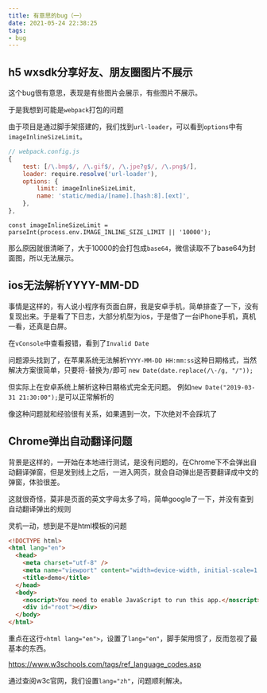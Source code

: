 ```yaml
---
title: 有意思的bug（一）
date: 2021-05-24 22:38:25
tags:
- bug
---
```

## h5 wxsdk分享好友、朋友圈图片不展示
这个bug很有意思，表现是有些图片会展示，有些图片不展示。

于是我想到可能是`webpack`打包的问题

由于项目是通过脚手架搭建的，我们找到`url-loader`，可以看到`options`中有`imageInlineSizeLimit`。

```js
// webpack.config.js
{
    test: [/\.bmp$/, /\.gif$/, /\.jpe?g$/, /\.png$/],
    loader: require.resolve('url-loader'),
    options: {
        limit: imageInlineSizeLimit,
        name: 'static/media/[name].[hash:8].[ext]',
    },
},
```
`const imageInlineSizeLimit = parseInt(process.env.IMAGE_INLINE_SIZE_LIMIT || '10000');`

那么原因就很清晰了，大于10000的会打包成`base64`，微信读取不了base64为封面图，所以无法展示。


## ios无法解析YYYY-MM-DD
事情是这样的，有人说小程序有页面白屏，我是安卓手机，简单排查了一下，没有复现出来。于是看了下日志，大部分机型为ios，于是借了一台iPhone手机，真机一看，还真是白屏。

在`vConsole`中查看报错，看到了`Invalid Date`

问题源头找到了，在苹果系统无法解析`YYYY-MM-DD HH:mm:ss`这种日期格式，当然解决方案很简单，只要将`-`替换为`/`即可
`new Date(date.replace(/\-/g, "/"));`

但实际上在安卓系统上解析这种日期格式完全无问题。 
例如`new Date("2019-03-31 21:30:00");`是可以正常解析的

像这种问题就和经验很有关系，如果遇到一次，下次绝对不会踩坑了

## Chrome弹出自动翻译问题
背景是这样的，一开始在本地进行测试，是没有问题的，在Chrome下不会弹出自动翻译弹窗，但是发到线上之后，一进入网页，就会自动弹出是否要翻译成中文的弹窗，体验很差。

这就很奇怪，莫非是页面的英文字母太多了吗，简单google了一下，并没有查到自动翻译弹出的规则

灵机一动，想到是不是html模板的问题

```html
<!DOCTYPE html>
<html lang="en">
  <head>
    <meta charset="utf-8" />
    <meta name="viewport" content="width=device-width, initial-scale=1.0,minimum-scale=1.0, maximum-scale=1.0, user-scalable=no">
    <title>demo</title>
  </head>
  <body>
    <noscript>You need to enable JavaScript to run this app.</noscript>
    <div id="root"></div>
  </body>
</html>
```

重点在这行`<html lang="en">`，设置了`lang="en"`，脚手架用惯了，反而忽视了最基本的东西。

https://www.w3schools.com/tags/ref_language_codes.asp

通过查阅w3c官网，我们设置`lang="zh"`，问题顺利解决。